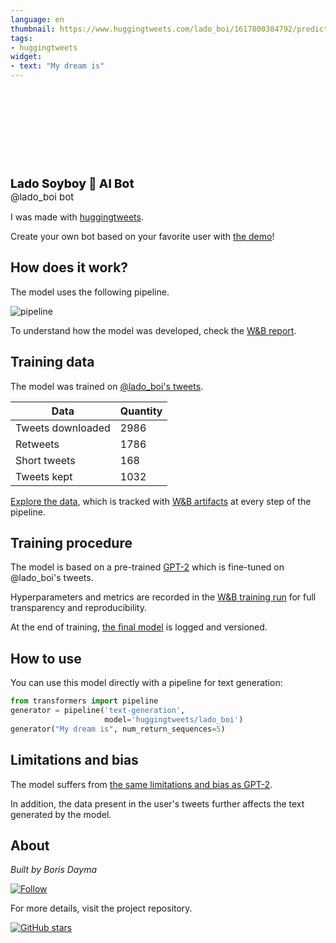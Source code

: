```yaml
---
language: en
thumbnail: https://www.huggingtweets.com/lado_boi/1617800384792/predictions.png
tags:
- huggingtweets
widget:
- text: "My dream is"
---
```


<div>
<div style="width: 132px; height:132px; border-radius: 50%; background-size: cover; background-image: url('https://pbs.twimg.com/profile_images/1352677580227420160/Aee7-Ckl_400x400.png')">
</div>
<div style="margin-top: 8px; font-size: 19px; font-weight: 800">Lado Soyboy 🤖 AI Bot </div>
<div style="font-size: 15px">@lado_boi bot</div>
</div>

I was made with [huggingtweets](https://github.com/borisdayma/huggingtweets).

Create your own bot based on your favorite user with [the demo](https://colab.research.google.com/github/borisdayma/huggingtweets/blob/master/huggingtweets-demo.ipynb)!

## How does it work?

The model uses the following pipeline.

![pipeline](https://github.com/borisdayma/huggingtweets/blob/master/img/pipeline.png?raw=true)

To understand how the model was developed, check the [W&B report](https://wandb.ai/wandb/huggingtweets/reports/HuggingTweets-Train-a-Model-to-Generate-Tweets--VmlldzoxMTY5MjI).

## Training data

The model was trained on [@lado_boi's tweets](https://twitter.com/lado_boi).

| Data | Quantity |
| --- | --- |
| Tweets downloaded | 2986 |
| Retweets | 1786 |
| Short tweets | 168 |
| Tweets kept | 1032 |

[Explore the data](https://wandb.ai/wandb/huggingtweets/runs/1nyzzg3z/artifacts), which is tracked with [W&B artifacts](https://docs.wandb.com/artifacts) at every step of the pipeline.

## Training procedure

The model is based on a pre-trained [GPT-2](https://huggingface.co/gpt2) which is fine-tuned on @lado_boi's tweets.

Hyperparameters and metrics are recorded in the [W&B training run](https://wandb.ai/wandb/huggingtweets/runs/17gefac5) for full transparency and reproducibility.

At the end of training, [the final model](https://wandb.ai/wandb/huggingtweets/runs/17gefac5/artifacts) is logged and versioned.

## How to use

You can use this model directly with a pipeline for text generation:

```python
from transformers import pipeline
generator = pipeline('text-generation',
                     model='huggingtweets/lado_boi')
generator("My dream is", num_return_sequences=5)
```

## Limitations and bias

The model suffers from [the same limitations and bias as GPT-2](https://huggingface.co/gpt2#limitations-and-bias).

In addition, the data present in the user's tweets further affects the text generated by the model.

## About

*Built by Boris Dayma*

[![Follow](https://img.shields.io/twitter/follow/borisdayma?style=social)](https://twitter.com/intent/follow?screen_name=borisdayma)

For more details, visit the project repository.

[![GitHub stars](https://img.shields.io/github/stars/borisdayma/huggingtweets?style=social)](https://github.com/borisdayma/huggingtweets)
